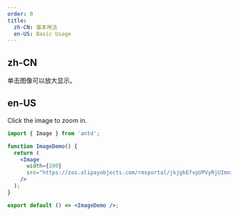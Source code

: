 ```yaml
---
order: 0
title:
  zh-CN: 基本用法
  en-US: Basic Usage
---
```


## zh-CN

单击图像可以放大显示。

## en-US

Click the image to zoom in.

```jsx
import { Image } from 'antd';

function ImageDemo() {
  return (
    <Image
      width={200}
      src="https://zos.alipayobjects.com/rmsportal/jkjgkEfvpUPVyRjUImniVslZfWPnJuuZ.png"
    />
  );
}

export default () => <ImageDemo />;
```
